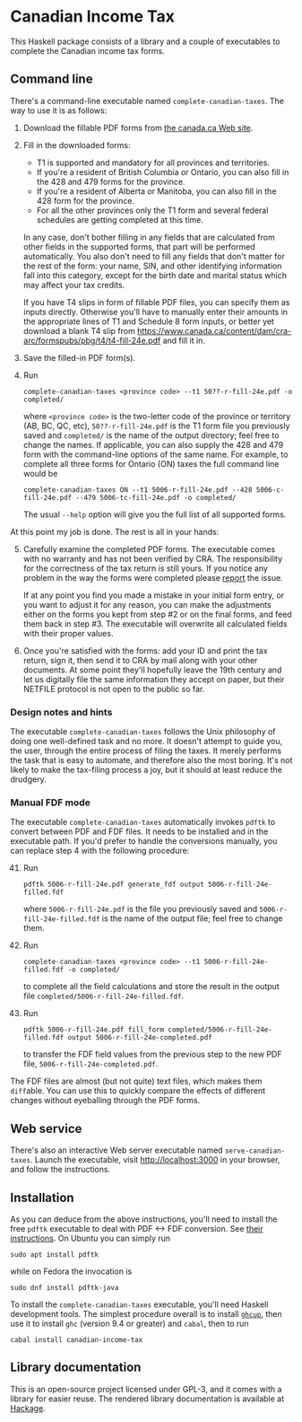 Canadian Income Tax
===================

This Haskell package consists of a library and a couple of executables to complete the Canadian income tax forms.

## Command line ##

There's a command-line executable named `complete-canadian-taxes`. The way to use it is as follows:

1. Download the fillable PDF forms from [the canada.ca Web
site](https://www.canada.ca/en/revenue-agency/services/forms-publications/tax-packages-years/general-income-tax-benefit-package.html).

2. Fill in the downloaded forms:
   * T1 is supported and mandatory for all provinces and territories.
   * If you're a resident of British Columbia or Ontario, you can also fill in the 428 and 479 forms for the province.
   * If you're a resident of Alberta or Manitoba, you can also fill in the 428 form for the province.
   * For all the other provinces only the T1 form and several federal schedules are getting completed at this time.

   In any case, don't bother filling in any fields that are calculated from other fields in the supported forms, that
   part will be performed automatically. You also don't need to fill any fields that don't matter for the rest of the
   form: your name, SIN, and other identifying information fall into this category, except for the birth date and
   marital status which may affect your tax credits.

   If you have T4 slips in form of fillable PDF files, you can specify them as inputs directly. Otherwise you'll have
   to manually enter their amounts in the appropriate lines of T1 and Schedule 8 form inputs, or better yet download
   a blank T4 slip from https://www.canada.ca/content/dam/cra-arc/formspubs/pbg/t4/t4-fill-24e.pdf and fill it in.

3. Save the filled-in PDF form(s).

4. Run

       complete-canadian-taxes <province code> --t1 50??-r-fill-24e.pdf -o completed/

   where `<province code>` is the two-letter code of the province or territory (AB, BC, QC, etc),
   `50??-r-fill-24e.pdf` is the T1 form file you previously saved and `completed/` is the name of the output
   directory; feel free to change the names. If applicable, you can also supply the 428 and 479 form with the
   command-line options of the same name. For example, to complete all three forms for Ontario (ON) taxes the full
   command line would be

       complete-canadian-taxes ON --t1 5006-r-fill-24e.pdf --428 5006-c-fill-24e.pdf --479 5006-tc-fill-24e.pdf -o completed/

   The usual `--help` option will give you the full list of all supported forms.

At this point my job is done. The rest is all in your hands:

5. Carefully examine the completed PDF forms. The executable comes with no warranty and has not been verified by
CRA. The responsibility for the correctness of the tax return is still yours. If you notice any problem in the way the
forms were completed please [report](https://github.com/blamario/canadian-income-tax/issues) the issue.

   If at any point you find you made a mistake in your initial form entry, or you want to adjust it for any reason,
   you can make the adjustments either on the forms you kept from step #2 or on the final forms, and feed them back in
   step #3. The executable will overwrite all calculated fields with their proper values.

6. Once you're satisfied with the forms: add your ID and print the tax return, sign it, then send it to CRA by mail
along with your other documents. At some point they'll hopefully leave the 19th century and let us digitally file the
same information they accept on paper, but their NETFILE protocol is not open to the public so far.

### Design notes and hints ###

The executable `complete-canadian-taxes` follows the Unix philosophy of doing one well-defined task and no more. It
doesn't attempt to guide you, the user, through the entire process of filing the taxes. It merely performs the task
that is easy to automate, and therefore also the most boring. It's not likely to make the tax-filing process a joy,
but it should at least reduce the drudgery.

### Manual FDF mode ###

   The executable `complete-canadian-taxes` automatically invokes `pdftk` to convert between PDF and FDF files. It
   needs to be installed and in the executable path. If you'd prefer to handle the conversions manually, you can
   replace step 4 with the following procedure:

41. Run

        pdftk 5006-r-fill-24e.pdf generate_fdf output 5006-r-fill-24e-filled.fdf

    where `5006-r-fill-24e.pdf` is the file you previously saved and `5006-r-fill-24e-filled.fdf` is the name of the
    output file; feel free to change them.

42. Run

        complete-canadian-taxes <province code> --t1 5006-r-fill-24e-filled.fdf -o completed/

    to complete all the field calculations and store the result in the output file
    `completed/5006-r-fill-24e-filled.fdf`.

43. Run

        pdftk 5006-r-fill-24e.pdf fill_form completed/5006-r-fill-24e-filled.fdf output 5006-r-fill-24e-completed.pdf

    to transfer the FDF field values from the previous step to the new PDF file, `5006-r-fill-24e-completed.pdf`.

The FDF files are almost (but not quite) text files, which makes them `diff`able. You can use this to quickly compare
the effects of different changes without eyeballing through the PDF forms.

## Web service ##

There's also an interactive Web server executable named `serve-canadian-taxes`. Launch the executable, visit
[http://localhost:3000](http://localhost:3000) in your browser, and follow the instructions.

## Installation ##

As you can deduce from the above instructions, you'll need to install the free `pdftk` executable to deal with PDF <->
FDF conversion. See [their instructions](https://www.pdflabs.com/tools/pdftk-the-pdf-toolkit/). On Ubuntu you can
simply run

    sudo apt install pdftk

while on Fedora the invocation is

    sudo dnf install pdftk-java

To install the `complete-canadian-taxes` executable, you'll need Haskell development tools. The simplest
procedure overall is to install [`ghcup`](https://www.haskell.org/ghcup/), then use it to install `ghc`
(version 9.4 or greater) and `cabal`, then to run

    cabal install canadian-income-tax

## Library documentation ##

This is an open-source project licensed under GPL-3, and it comes with a library for easier reuse. The rendered
library documentation is available at [Hackage](https://hackage.haskell.org/package/canadian-income-tax).
